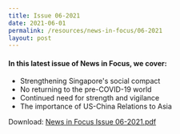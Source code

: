 ```yaml
---
title: Issue 06-2021
date: 2021-06-01
permalink: /resources/news-in-focus/06-2021
layout: post
---
```


#### In this latest issue of News in Focus, we cover:
* Strengthening Singapore's social compact
* No returning to the pre-COVID-19 world
* Continued need for strength and vigilance
* The importance of US-China Relations to Asia

Download:
[News in Focus Issue 06-2021.pdf](/files/news-in-focus/2021/News%20In%20Focus%2006-2021.pdf)